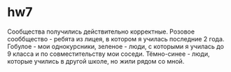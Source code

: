 # hw7
Сообщества получились действительно корректные. Розовое сооббщество - ребята из лицея, в котором я училась последние 2 года. Гобулое - мои однокурсники, зеленое - люди, с которыми я училась до 9 класса и по совместительству мои соседи. Тёмно-синее - люди, которые учились в другой школе, но жили рядом со мной. 
